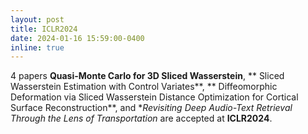 ```yaml
---
layout: post
title: ICLR2024
date: 2024-01-16 15:59:00-0400
inline: true
---
```


4 papers **Quasi-Monte Carlo for 3D Sliced Wasserstein**, **
Sliced Wasserstein Estimation with Control Variates**, **
Diffeomorphic Deformation via Sliced Wasserstein Distance Optimization for Cortical Surface Reconstruction**, and **Revisiting Deep Audio-Text Retrieval Through the Lens of Transportation* are accepted at **ICLR2024**.  
